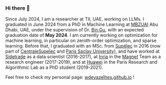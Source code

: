 ### Hi there 👋

Since July 2024, I am a researcher at TII, UAE, working on LLMs. I graduated in June 2024 from a PhD in Machine Learning at [MBZUAI](https://mbzuai.ac.ae/) Abu Dhabi, UAE, under the supervision of Dr. [Bin Gu](https://jsgubin.github.io/), with an expected graduation date of **May 2024**. I am currently working on optimization for machine learning, in particular on zeroth-order optimization, and sparse learning. Before that, I graduated with an MSc. from [Supélec](https://en.wikipedia.org/wiki/Sup%C3%A9lec) in 2016 (now part of [CentraleSupelec](https://en.wikipedia.org/wiki/CentraleSup%C3%A9lec) and [Paris Saclay University](https://en.wikipedia.org/wiki/Paris-Saclay_University)), and have worked at [Sidetrade](https://www.sidetrade.com/) as a data scientist (2016-2017), at [Inria](https://www.inria.fr/en) in the [Magnet](https://team.inria.fr/magnet/) Team as a research engineer (2017-2019), and at [Huawei](https://www.huawei.com/en/) in the Paris Research and Algorithmic Lab as a PhD student (2019-2021). 

Feel free to check my personal page: [wdevazelhes.github.io](http://wdevazelhes.github.io) !

